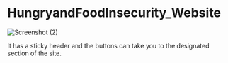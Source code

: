 # HungryandFoodInsecurity_Website

![Screenshot (2)](https://user-images.githubusercontent.com/102266055/210112133-659665b9-4869-478c-a80e-be11869f3b91.png)

It has a sticky header and the buttons can take you to the designated section of the site.
